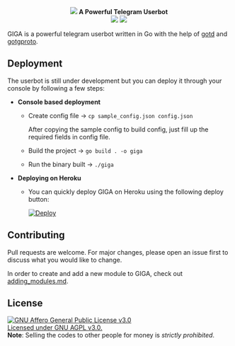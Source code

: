 <p align="center">
<img src="./assets/logo.png">
<b>A Powerful Telegram Userbot</b>
<br>
<a href="https://telegram.me/GIGAupdates"><img src="https://img.shields.io/badge/Updates%20Channel-blue?logo=telegram"></a>
<a href="https://telegram.me/GIGAsupport"><img src="https://img.shields.io/badge/Support%20Group-blue?logo=telegram"></a>
</p>

GIGA is a powerful telegram userbot written in Go with the help of [gotd](https://github.com/gotd/td) and [gotgproto](https://github.com/anonyindian/gotgproto).

## Deployment
The userbot is still under development but you can deploy it through your console by following a few steps:
- **Console based deployment**
    - Create config file
        -> `cp sample_config.json config.json`
    
        After copying the sample config to build config, just fill up the required fields in config file. 
    - Build the project
        -> `go build . -o giga`
    - Run the binary built 
        -> `./giga`
- **Deploying on Heroku**
    - You can quickly deploy GIGA on Heroku using the following deploy button:
    
        [![Deploy](https://www.herokucdn.com/deploy/button.svg)](https://heroku.com/deploy?template=https://github.com/Recordu45/GIGA)

## Contributing
Pull requests are welcome. For major changes, please open an issue first to discuss what you would like to change.

In order to create and add a new module to GIGA, check out [adding_modules.md](./adding_modules.md).

## License
[![GNU Affero General Public License v3.0](https://www.gnu.org/graphics/agplv3-155x51.png)](https://www.gnu.org/licenses/agpl-3.0.en.html#header)    
[Licensed under GNU AGPL v3.0.](https://www.gnu.org/licenses/agpl-3.0.en.html#header)   
**Note**: Selling the codes to other people for money is *strictly prohibited*.
